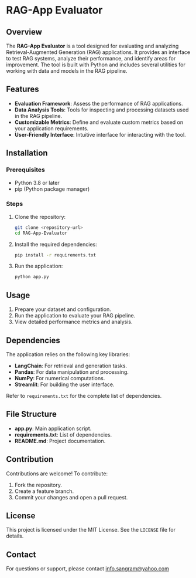 # RAG-App Evaluator

## Overview
The **RAG-App Evaluator** is a tool designed for evaluating and analyzing Retrieval-Augmented Generation (RAG) applications. It provides an interface to test RAG systems, analyze their performance, and identify areas for improvement. The tool is built with Python and includes several utilities for working with data and models in the RAG pipeline.

## Features
- **Evaluation Framework**: Assess the performance of RAG applications.
- **Data Analysis Tools**: Tools for inspecting and processing datasets used in the RAG pipeline.
- **Customizable Metrics**: Define and evaluate custom metrics based on your application requirements.
- **User-Friendly Interface**: Intuitive interface for interacting with the tool.

## Installation
### Prerequisites
- Python 3.8 or later
- pip (Python package manager)

### Steps
1. Clone the repository:
   ```bash
   git clone <repository-url>
   cd RAG-App-Evaluator
   ```
2. Install the required dependencies:
   ```bash
   pip install -r requirements.txt
   ```
3. Run the application:
   ```bash
   python app.py
   ```

## Usage
1. Prepare your dataset and configuration.
2. Run the application to evaluate your RAG pipeline.
3. View detailed performance metrics and analysis.

## Dependencies
The application relies on the following key libraries:
- **LangChain**: For retrieval and generation tasks.
- **Pandas**: For data manipulation and processing.
- **NumPy**: For numerical computations.
- **Streamlit**: For building the user interface.

Refer to `requirements.txt` for the complete list of dependencies.

## File Structure
- **app.py**: Main application script.
- **requirements.txt**: List of dependencies.
- **README.md**: Project documentation.

## Contribution
Contributions are welcome! To contribute:
1. Fork the repository.
2. Create a feature branch.
3. Commit your changes and open a pull request.

## License
This project is licensed under the MIT License. See the `LICENSE` file for details.

## Contact
For questions or support, please contact info.sangram@yahoo.com

